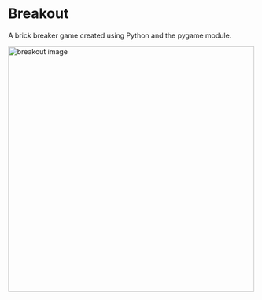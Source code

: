 # Breakout

A brick breaker game created using Python and the pygame module.

<img width="500" height="500" alt="breakout image" src="https://user-images.githubusercontent.com/89328228/179338643-e65e7d5c-ce3c-4928-b2fb-cef93982a36f.png">
